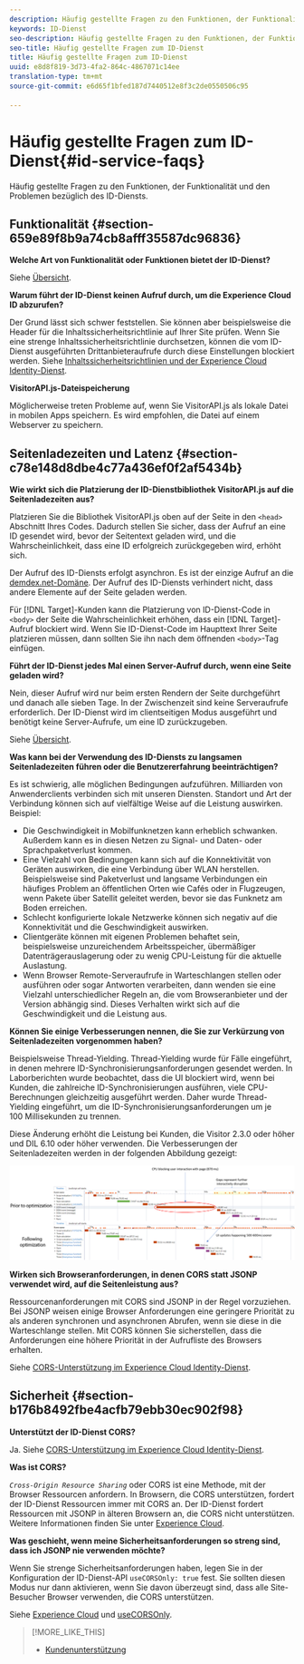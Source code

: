 ```yaml
---
description: Häufig gestellte Fragen zu den Funktionen, der Funktionalität und den Problemen bezüglich des ID-Diensts.
keywords: ID-Dienst
seo-description: Häufig gestellte Fragen zu den Funktionen, der Funktionalität und den Problemen bezüglich des ID-Diensts.
seo-title: Häufig gestellte Fragen zum ID-Dienst
title: Häufig gestellte Fragen zum ID-Dienst
uuid: e8d8f819-3d73-4fa2-864c-4867071c14ee
translation-type: tm+mt
source-git-commit: e6d65f1bfed187d7440512e8f3c2de0550506c95

---
```



# Häufig gestellte Fragen zum ID-Dienst{#id-service-faqs}

Häufig gestellte Fragen zu den Funktionen, der Funktionalität und den Problemen bezüglich des ID-Diensts.

## Funktionalität {#section-659e89f8b9a74cb8afff35587dc96836}

**Welche Art von Funktionalität oder Funktionen bietet der ID-Dienst?**

Siehe [Übersicht](../introduction/overview.md).

**Warum führt der ID-Dienst keinen Aufruf durch, um die Experience Cloud ID abzurufen?**

Der Grund lässt sich schwer feststellen. Sie können aber beispielsweise die Header für die Inhaltssicherheitsrichtlinie auf Ihrer Site prüfen. Wenn Sie eine strenge Inhaltssicherheitsrichtlinie durchsetzen, können die vom ID-Dienst ausgeführten Drittanbieteraufrufe durch diese Einstellungen blockiert werden. Siehe [Inhaltssicherheitsrichtlinien und der Experience Cloud Identity-Dienst](../reference/csp.md#concept-968c423a7392479db0a0d821ae9783e3).

**VisitorAPI.js-Dateispeicherung**

Möglicherweise treten Probleme auf, wenn Sie VisitorAPI.js als lokale Datei in mobilen Apps speichern. Es wird empfohlen, die Datei auf einem Webserver zu speichern.

## Seitenladezeiten und Latenz {#section-c78e148d8dbe4c77a436ef0f2af5434b}

**Wie wirkt sich die Platzierung der ID-Dienstbibliothek VisitorAPI.js auf die Seitenladezeiten aus?**

Platzieren Sie die Bibliothek VisitorAPI.js oben auf der Seite in den `<head>` Abschnitt Ihres Codes. Dadurch stellen Sie sicher, dass der Aufruf an eine ID gesendet wird, bevor der Seitentext geladen wird, und die Wahrscheinlichkeit, dass eine ID erfolgreich zurückgegeben wird, erhöht sich.

Der Aufruf des ID-Diensts erfolgt asynchron. Es ist der einzige Aufruf an die [demdex.net-Domäne](https://marketing.adobe.com/resources/help/en_US/aam/demdex-calls.html). Der Aufruf des ID-Diensts verhindert nicht, dass andere Elemente auf der Seite geladen werden.

Für [!DNL Target]-Kunden kann die Platzierung von ID-Dienst-Code in `<body>` der Seite die Wahrscheinlichkeit erhöhen, dass ein [!DNL Target]-Aufruf blockiert wird. Wenn Sie ID-Dienst-Code im Haupttext Ihrer Seite platzieren müssen, dann sollten Sie ihn nach dem öffnenden `<body>`-Tag einfügen.

**Führt der ID-Dienst jedes Mal einen Server-Aufruf durch, wenn eine Seite geladen wird?**

Nein, dieser Aufruf wird nur beim ersten Rendern der Seite durchgeführt und danach alle sieben Tage. In der Zwischenzeit sind keine Serveraufrufe erforderlich. Der ID-Dienst wird im clientseitigen Modus ausgeführt und benötigt keine Server-Aufrufe, um eine ID zurückzugeben.

Siehe [Übersicht](../introduction/overview.md).

**Was kann bei der Verwendung des ID-Diensts zu langsamen Seitenladezeiten führen oder die Benutzererfahrung beeinträchtigen?**

Es ist schwierig, alle möglichen Bedingungen aufzuführen. Milliarden von Anwenderclients verbinden sich mit unseren Diensten. Standort und Art der Verbindung können sich auf vielfältige Weise auf die Leistung auswirken. Beispiel:

* Die Geschwindigkeit in Mobilfunknetzen kann erheblich schwanken. Außerdem kann es in diesen Netzen zu Signal- und Daten- oder Sprachpaketverlust kommen.
* Eine Vielzahl von Bedingungen kann sich auf die Konnektivität von Geräten auswirken, die eine Verbindung über WLAN herstellen. Beispielsweise sind Paketverlust und langsame Verbindungen ein häufiges Problem an öffentlichen Orten wie Cafés oder in Flugzeugen, wenn Pakete über Satellit geleitet werden, bevor sie das Funknetz am Boden erreichen.
* Schlecht konfigurierte lokale Netzwerke können sich negativ auf die Konnektivität und die Geschwindigkeit auswirken.
* Clientgeräte können mit eigenen Problemen behaftet sein, beispielsweise unzureichendem Arbeitsspeicher, übermäßiger Datenträgerauslagerung oder zu wenig CPU-Leistung für die aktuelle Auslastung.
* Wenn Browser Remote-Serveraufrufe in Warteschlangen stellen oder ausführen oder sogar Antworten verarbeiten, dann wenden sie eine Vielzahl unterschiedlicher Regeln an, die vom Browseranbieter und der Version abhängig sind. Dieses Verhalten wirkt sich auf die Geschwindigkeit und die Leistung aus.

**Können Sie einige Verbesserungen nennen, die Sie zur Verkürzung von Seitenladezeiten vorgenommen haben?**

Beispielsweise Thread-Yielding. Thread-Yielding wurde für Fälle eingeführt, in denen mehrere ID-Synchronisierungsanforderungen gesendet werden. In Laborberichten wurde beobachtet, dass die UI blockiert wird, wenn bei Kunden, die zahlreiche ID-Synchronisierungen ausführen, viele CPU-Berechnungen gleichzeitig ausgeführt werden. Daher wurde Thread-Yielding eingeführt, um die ID-Synchronisierungsanforderungen um je 100 Millisekunden zu trennen.

Diese Änderung erhöht die Leistung bei Kunden, die Visitor 2.3.0 oder höher und DIL 6.10 oder höher verwenden. Die Verbesserungen der Seitenladezeiten werden in der folgenden Abbildung gezeigt:

![](assets/id_sync_improvements_copy.png)

**Wirken sich Browseranforderungen, in denen CORS statt JSONP verwendet wird, auf die Seitenleistung aus?**

Ressourcenanforderungen mit CORS sind JSONP in der Regel vorzuziehen. Bei JSONP weisen einige Browser Anforderungen eine geringere Priorität zu als anderen synchronen und asynchronen Abrufen, wenn sie diese in die Warteschlange stellen. Mit CORS können Sie sicherstellen, dass die Anforderungen eine höhere Priorität in der Aufrufliste des Browsers erhalten.

Siehe [CORS-Unterstützung im Experience Cloud Identity-Dienst](../reference/cors.md#concept-6c280446990d46d88ba9da15d2dcc758).

## Sicherheit {#section-b176b8492fbe4acfb79ebb30ec902f98}

**Unterstützt der ID-Dienst CORS?**

Ja. Siehe [CORS-Unterstützung im Experience Cloud Identity-Dienst](../reference/cors.md#concept-6c280446990d46d88ba9da15d2dcc758).

**Was ist CORS?**

*`Cross-Origin Resource Sharing`* oder CORS ist eine Methode, mit der Browser Ressourcen anfordern. In Browsern, die CORS unterstützen, fordert der ID-Dienst Ressourcen immer mit CORS an. Der ID-Dienst fordert Ressourcen mit JSONP in älteren Browsern an, die CORS nicht unterstützen. Weitere Informationen finden Sie unter [Experience Cloud](../reference/cors.md#concept-6c280446990d46d88ba9da15d2dcc758).

**Was geschieht, wenn meine Sicherheitsanforderungen so streng sind, dass ich JSONP nie verwenden möchte?**

Wenn Sie strenge Sicherheitsanforderungen haben, legen Sie in der Konfiguration der ID-Dienst-API `useCORSOnly: true` fest. Sie sollten diesen Modus nur dann aktivieren, wenn Sie davon überzeugt sind, dass alle Site-Besucher Browser verwenden, die CORS unterstützen.

Siehe [Experience Cloud](../reference/cors.md#concept-6c280446990d46d88ba9da15d2dcc758) und [useCORSOnly](../library/function-vars/use-cors-only.md#reference-8a9a143d838b48d6b23329b84b13e1fa).

>[!MORE_LIKE_THIS]
>
>* [Kundenunterstützung](https://helpx.adobe.com/marketing-cloud/contact-support.html)

